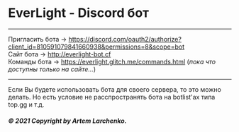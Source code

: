 # EverLight - Discord бот

-------------------------------------------
Пригласить бота -> https://discord.com/oauth2/authorize?client_id=810591079841660938&permissions=8&scope=bot <br>
Сайт бота -> http://everlight-bot.cf <br>
Команды бота -> https://everlight.glitch.me/commands.html (*пока что доступны только на сайте...*)

-------------------------------------------

Если Вы будете использовать бота для своего сервера, то это можно делать. Но есть условие не расспространять бота на botlist'ах типа top.gg и т.д. <br>
###### **&copy; 2021 Copyright by Artem Larchenko.**
